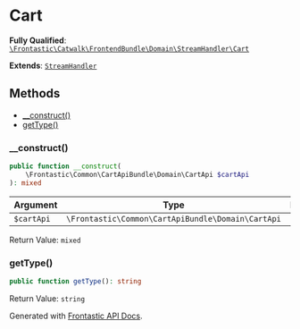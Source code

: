 #  Cart

**Fully Qualified**: [`\Frontastic\Catwalk\FrontendBundle\Domain\StreamHandler\Cart`](../../../../../src/php/FrontendBundle/Domain/StreamHandler/Cart.php)

**Extends**: [`StreamHandler`](../StreamHandler.md)

## Methods

* [__construct()](#__construct)
* [getType()](#gettype)

### __construct()

```php
public function __construct(
    \Frontastic\Common\CartApiBundle\Domain\CartApi $cartApi
): mixed
```

Argument|Type|Default|Description
--------|----|-------|-----------
`$cartApi`|`\Frontastic\Common\CartApiBundle\Domain\CartApi`||

Return Value: `mixed`

### getType()

```php
public function getType(): string
```

Return Value: `string`

Generated with [Frontastic API Docs](https://github.com/FrontasticGmbH/apidocs).
